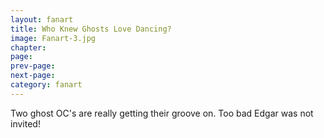 ```yaml
---
layout: fanart
title: Who Knew Ghosts Love Dancing?
image: Fanart-3.jpg
chapter: 
page: 
prev-page:
next-page: 
category: fanart
---
```

Two ghost OC's are really getting their groove on. Too bad Edgar was not invited!